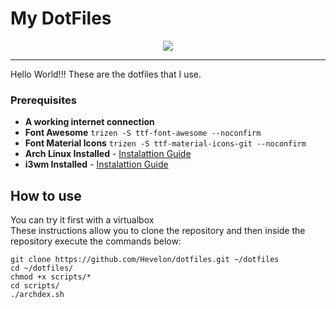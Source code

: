 # My DotFiles


<p align="center">
<img align="center" src="http://efavdb.com/wp-content/uploads/2016/02/dotfiles_header-750x200.png">
</p>
<hr>

Hello World!!! These are the dotfiles that I use.

### Prerequisites

* **A working internet connection**
* **Font Awesome**
```trizen -S ttf-font-awesome --noconfirm ```
* **Font Material Icons**
```trizen -S ttf-material-icons-git --noconfirm```
* **Arch Linux Installed** - [Instalattion Guide](https://wiki.archlinux.org/index.php/Installation_guide)
* **i3wm Installed** - [Instalattion Guide](https://wiki.archlinux.org/index.php/I3)

## How to use

You can try it first with a virtualbox<br>
These instructions allow you to clone the repository and then inside the repository execute the commands below:

```
git clone https://github.com/Hevelon/dotfiles.git ~/dotfiles
cd ~/dotfiles/
chmod +x scripts/*
cd scripts/
./archdex.sh

```
